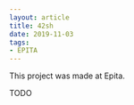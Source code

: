 ```yaml
---
layout: article
title: 42sh
date: 2019-11-03
tags:
- EPITA
---
```


This project was made at Epita.

TODO
